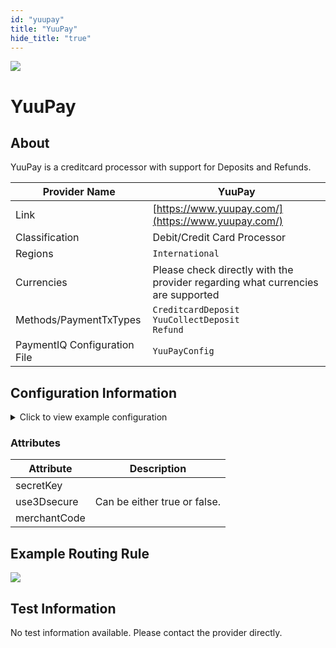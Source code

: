 ```yaml
--- 
id: "yuupay" 
title: "YuuPay"
hide_title: "true"
---
```

 
![](/img/providers/logos/yuupay.png)

# YuuPay

## About
YuuPay is a creditcard processor with support for Deposits and Refunds.

| Provider Name                | YuuPay                                                                          |
|------------------------------|---------------------------------------------------------------------------------|
| Link                         | [https://www.yuupay.com/](https://www.yuupay.com/)                              |
| Classification               | Debit/Credit Card Processor                                                     |
| Regions                      | `International`                                                                 |
| Currencies                   | Please check directly with the provider regarding what currencies are supported |
| Methods/PaymentTxTypes       | `CreditcardDeposit`<br/> `YuuCollectDeposit`<br/> `Refund`                      |
| PaymentIQ Configuration File | `YuuPayConfig`                                                                  |

## Configuration Information

<details>
<summary>Click to view example configuration</summary>
<br/>

```xml
<com.devcode.paymentiq.integration.yuupay.YuuPayConfig>
  <enabled>true</enabled>
<useViqProxy>true</useViqProxy>
<notificationUrl>https://api.paymentiq.io/paymentiq/yuupay/callback</notificationUrl>
<accounts>
    <entry>
      <string>N3DS</string>
      <account>
        <secretKey>??</secretKey>
        <use3Dsecure>false</use3Dsecure>
        <serviceEndpoint>https://pay.yuupay.net/secure/txHandler.php</serviceEndpoint>
        <merchantCode>??</merchantCode>
      </account>
    </entry>
  </accounts>
</com.devcode.paymentiq.integration.yuupay.YuuPayConfig>
```
</details>

### Attributes

| Attribute    | Description                  |
|--------------|------------------------------|
| secretKey    |                              |
| use3Dsecure  | Can be either true or false. |
| merchantCode |                              |

## Example Routing Rule

![](/img/providers/routing/yuupay.png)

## Test Information

No test information available. Please contact the provider directly.
